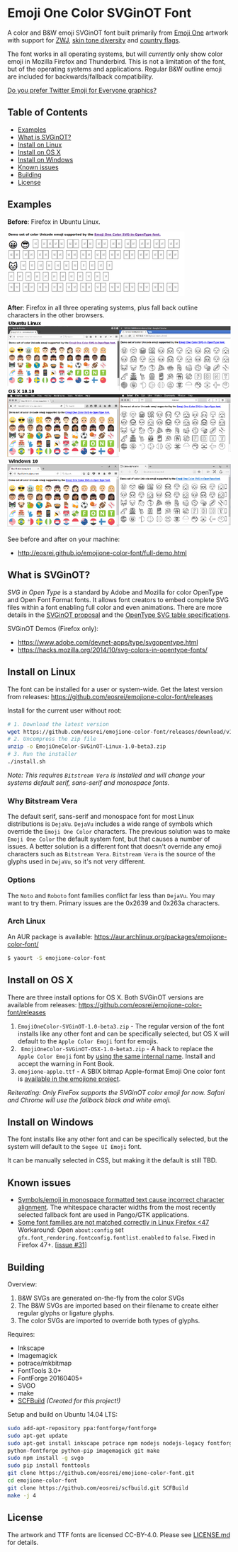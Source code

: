 # Emoji One Color SVGinOT Font
A color and B&W emoji SVGinOT font built primarily from [Emoji One][1] artwork
with support for [ZWJ][2], [skin tone diversity][3] and [country flags][4].

The font works in all operating systems, but will *currently* only show color
emoji in Mozilla Firefox and Thunderbird. This is not a limitation of the font,
but of the operating systems and applications. Regular B&W outline emoji are
included for backwards/fallback compatibility.

[Do you prefer Twitter Emoji for Everyone graphics?][5]

[1]: http://emojione.com/
[2]: http://unicode.org/emoji/charts/emoji-zwj-sequences.html
[3]: http://www.unicode.org/reports/tr51/#Diversity
[4]: http://www.unicode.org/reports/tr51/#Flags
[5]: https://github.com/eosrei/twemoji-color-font

## Table of Contents

* [Examples](#examples)
* [What is SVGinOT?](#what-is-svginot)
* [Install on Linux](#install-on-linux)
* [Install on OS X](#install-on-os-x)
* [Install on Windows](#install-on-windows)
* [Known issues](#known-issues)
* [Building](#building)
* [License](#license)

## Examples

**Before**: Firefox in Ubuntu Linux.

[![Before Emoji One Color in Firefox Linux](images/demo-before.png?raw=true)](images/before-linux-firefox.png?raw=true)

**After**: Firefox in all three operating systems, plus fall back outline
characters in the other browsers.
![Firefox color emoji in Linux, OS X, and Firefox](images/demo.png?raw=true)

See before and after on your machine:
* http://eosrei.github.io/emojione-color-font/full-demo.html

## What is SVGinOT?
*SVG in Open Type* is a standard by Adobe and Mozilla for color OpenType
and Open Font Format fonts. It allows font creators to embed complete SVG files
within a font enabling full color and even animations. There are more details
in the [SVGinOT proposal][6] and the [OpenType SVG table specifications][7].

SVGinOT Demos (Firefox only):

* https://www.adobe.com/devnet-apps/type/svgopentype.html
* https://hacks.mozilla.org/2014/10/svg-colors-in-opentype-fonts/

[6]: https://www.w3.org/2013/10/SVG_in_OpenType/
[7]: https://www.microsoft.com/typography/otspec/svg.htm

## Install on Linux
The font can be installed for a user or system-wide. Get the latest version
from releases: https://github.com/eosrei/emojione-color-font/releases

Install for the current user without root:
```sh
# 1. Download the latest version
wget https://github.com/eosrei/emojione-color-font/releases/download/v1.0-beta3/EmojiOneColor-SVGinOT-Linux-1.0-beta3.zip
# 2. Uncompress the zip file
unzip -o EmojiOneColor-SVGinOT-Linux-1.0-beta3.zip
# 3. Run the installer
./install.sh
```

*Note: This requires `Bitstream Vera` is installed and will change your
systems default serif, sans-serif and monospace fonts.*

### Why Bitstream Vera
The default serif, sans-serif and monospace font for most Linux distributions is
`DejaVu`. `DejaVu` includes a wide range of symbols which override the
`Emoji One Color` characters. The previous solution was to make
`Emoji One Color` the default system font, but that causes a number of issues.
A better solution is a different font that doesn't override any emoji characters
such as `Bitstream Vera`. `Bitstream Vera` is the source of the glyphs used in
`DejaVu`, so it's not very different.

### Options
The `Noto` and `Roboto` font families conflict far less than `DejaVu`. You may
want to try them. Primary issues are the 0x2639 and 0x263a characters.

### Arch Linux
An AUR package is available: https://aur.archlinux.org/packages/emojione-color-font/

```sh
$ yaourt -S emojione-color-font
```

## Install on OS X
There are three install options for OS X. Both SVGinOT versions are available
from releases: https://github.com/eosrei/emojione-color-font/releases

1. `EmojiOneColor-SVGinOT-1.0-beta3.zip` - The regular version of the font
   installs like any other font and can be specifically selected, but OS X will
   default to the `Apple Color Emoji` font for emojis.
2. ` EmojiOneColor-SVGinOT-OSX-1.0-beta3.zip` - A hack to replace the `Apple
   Color Emoji` font by [using the same internal name][8]. Install and accept
   the warning in Font Book.
3. `emojione-apple.ttf` - A SBIX bitmap Apple-format Emoji One color font is
   [available in the emojione project][9].

[8]:http://www.macissues.com/2014/11/21/how-to-change-the-default-system-font-in-mac-os-x/
[9]:https://github.com/Ranks/emojione/tree/master/assets/fonts

*Reiterating: Only FireFox supports the SVGinOT color emoji for now. Safari and
Chrome will use the fallback black and white emoji.*

## Install on Windows

The font installs like any other font and can be specifically selected, but
the system will default to the `Segoe UI Emoji` font.

It can be manually selected in CSS, but making it the default is still TBD.

## Known issues

* [Symbols/emoji in monospace formatted text cause incorrect character
  alignment][10]. The whitespace character widths from the most recently selected
  fallback font are used in Pango/GTK applications.
* [Some font families are not matched correctly in Linux Firefox <47][11]
  Workaround: Open `about:config` set
  `gfx.font_rendering.fontconfig.fontlist.enabled` to `false`.
  Fixed in Firefox 47+. [[issue #31][12]]

[10]:https://bugzilla.gnome.org/show_bug.cgi?id=757785
[11]:https://bugzilla.mozilla.org/show_bug.cgi?id=1245811
[12]:https://github.com/eosrei/emojione-color-font/issues/31

## Building
Overview:

1. B&W SVGs are generated on-the-fly from the color SVGs
2. The B&W SVGs are imported based on their filename to create either regular
   glyphs or ligature glyphs.
3. The color SVGs are imported to override both types of glyphs.

Requires:
* Inkscape
* Imagemagick
* potrace/mkbitmap
* FontTools 3.0+
* FontForge 20160405+
* SVGO
* make
* [SCFBuild][13] *(Created for this project!)*

[13]: https://github.com/eosrei/scfbuild

Setup and build on Ubuntu 14.04 LTS:
```sh
sudo add-apt-repository ppa:fontforge/fontforge
sudo apt-get update
sudo apt-get install inkscape potrace npm nodejs nodejs-legacy fontforge \
python-fontforge python-pip imagemagick git make
sudo npm install -g svgo
sudo pip install fonttools
git clone https://github.com/eosrei/emojione-color-font.git
cd emojione-color-font
git clone https://github.com/eosrei/scfbuild.git SCFBuild
make -j 4
```

## License

The artwork and TTF fonts are licensed CC-BY-4.0. Please see
[LICENSE.md](LICENSE.md) for details.
